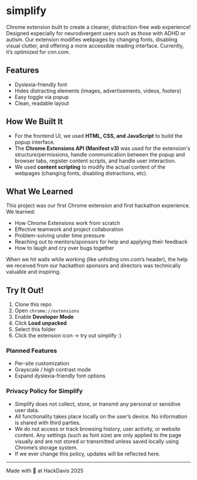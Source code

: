 # simplify 

Chrome extension built to create a cleaner, distraction-free web experience! Designed especially for neurodivergent users such as those with ADHD or autism. Our extension modifies webpages by changing fonts, disabling visual clutter, and offering a more accessible reading interface. Currently, it’s optimized for cnn.com.

## Features
* Dyslexia-friendly font
* Hides distracting elements (images, advertisements, videos, footers)  
* Easy toggle via popup  
* Clean, readable layout  

## How We Built It
* For the frontend UI, we used **HTML, CSS, and JavaScript** to build the popup interface.
* The **Chrome Extensions API (Manifest v3)** was used for the extension's structure/permissions, handle communication between the popup and browser tabs, register content scripts, and handle user interaction.
* We used **content scripting** to modify the actual content of the webpages (changing fonts, disabling distractions, etc). 

## What We Learned
This project was our first Chrome extension and first hackathon experience. We learned: 
* How Chrome Extensions work from scratch
* Effective teamwork and project collaboration
* Problem-solving under time pressure
* Reaching out to mentors/sponsors for help and applying their feedback
* How to laugh and cry over bugs together

When we hit walls while working (like unhiding cnn.com’s header), the help we received from our hackathon sponsors and directors was technically valuable and inspiring.

## Try It Out!
1. Clone this repo
2. Open `chrome://extensions`
3. Enable **Developer Mode**
4. Click **Load unpacked**
5. Select this folder
6. Click the extension icon → try out simplify :)

### Planned Features
* Per-site customization
* Grayscale / high contrast mode 
* Expand dyslexia-friendly font options


### **Privacy Policy for Simplify**
* Simplify does not collect, store, or transmit any personal or sensitive user data.
* All functionality takes place locally on the user’s device. No information is shared with third parties.
* We do not access or track browsing history, user activity, or website content. Any settings (such as font size) are only applied to the page visually and are not stored or transmitted unless saved locally using Chrome’s storage system.
* If we ever change this policy, updates will be reflected here.

---

Made with 💚 at HackDavis 2025 
